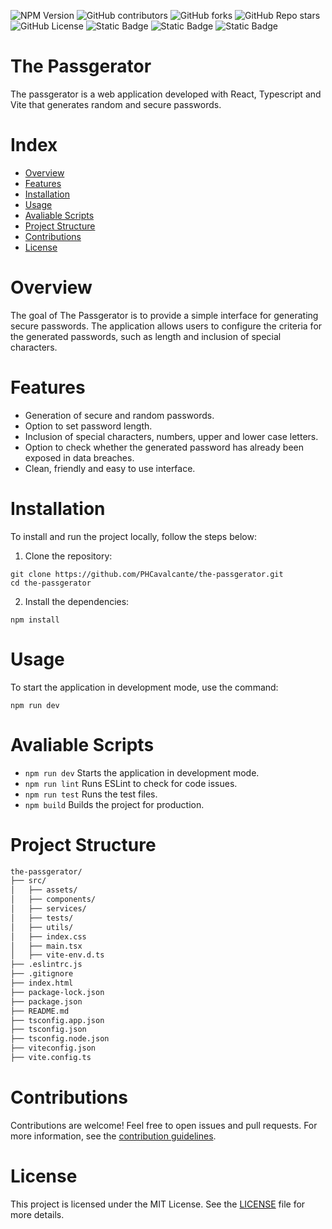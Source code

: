 ![NPM Version](https://img.shields.io/npm/v/react?logo=react)
![GitHub contributors](https://img.shields.io/github/contributors/PHCavalcante/the-passgerator)
![GitHub forks](https://img.shields.io/github/forks/PHCavalcante/the-passgerator?style=flat)
![GitHub Repo stars](https://img.shields.io/github/stars/PHCavalcante/the-passgerator?style=flat)
![GitHub License](https://img.shields.io/github/license/PHCavalcante/the-passgerator)
![Static Badge](https://img.shields.io/badge/React-%20black?style=static&logo=react&labelColor=black&color=blue)
![Static Badge](https://img.shields.io/badge/Vite%20-%20black?style=static&logo=vite&labelColor=gray&color=blue)
![Static Badge](https://img.shields.io/badge/Typescript-%20black?style=static&logo=typescript&labelColor=white&color=blue)


# The Passgerator

The passgerator is a web application developed with React, Typescript and Vite that generates random and secure passwords.

# Index

- [Overview](#Overview)
- [Features](#Features)
- [Installation](#Installation)
- [Usage](#Usage)
- [Avaliable Scripts](#Avaliable%20Scripts)
- [Project Structure](#Project%20Structure)
- [Contributions](#Contributions)
- [License](#LICENSE)

# Overview

The goal of The Passgerator is to provide a simple interface for generating secure passwords. The application allows users to configure the criteria for the generated passwords, such as length and inclusion of special characters.

# Features

- Generation of secure and random passwords.
- Option to set password length.
- Inclusion of special characters, numbers, upper and lower case letters.
- Option to check whether the generated password has already been exposed in data breaches.
- Clean, friendly and easy to use interface.

# Installation

To install and run the project locally, follow the steps below:

1. Clone the repository: 

```
git clone https://github.com/PHCavalcante/the-passgerator.git
cd the-passgerator
```
2. Install the dependencies:
```
npm install
```

# Usage

To start the application in development mode, use the command:

```
npm run dev
```

# Avaliable Scripts

- `` npm run dev `` Starts the application in development mode.
- `` npm run lint `` Runs ESLint to check for code issues.
- `` npm run test `` Runs the test files.
- `` npm build `` Builds the project for production.

# Project Structure
```bash
the-passgerator/
├── src/
│   ├── assets/
│   ├── components/
│   ├── services/
│   ├── tests/
│   ├── utils/
│   ├── index.css
│   ├── main.tsx
│   ├── vite-env.d.ts
├── .eslintrc.js
├── .gitignore
├── index.html
├── package-lock.json
├── package.json
├── README.md
├── tsconfig.app.json
├── tsconfig.json
├── tsconfig.node.json
├── viteconfig.json
├── vite.config.ts
```

# Contributions

Contributions are welcome! Feel free to open issues and pull requests. For more information, see the [contribution guidelines](.github/CONTRIBUTING.md).

# License

This project is licensed under the MIT License. See the [LICENSE](./LICENSE) file for more details.